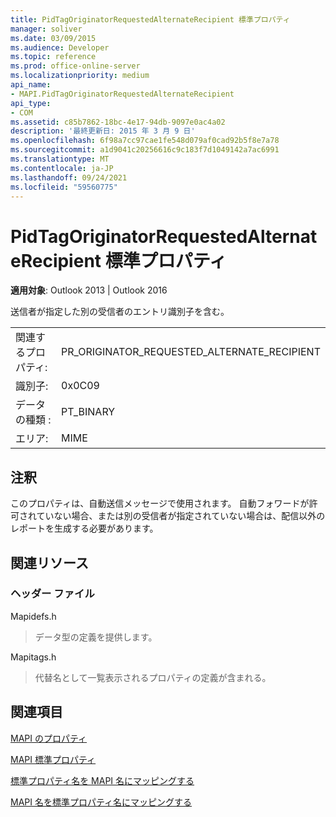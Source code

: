 ```yaml
---
title: PidTagOriginatorRequestedAlternateRecipient 標準プロパティ
manager: soliver
ms.date: 03/09/2015
ms.audience: Developer
ms.topic: reference
ms.prod: office-online-server
ms.localizationpriority: medium
api_name:
- MAPI.PidTagOriginatorRequestedAlternateRecipient
api_type:
- COM
ms.assetid: c85b7862-18bc-4e17-94db-9097e0ac4a02
description: '最終更新日: 2015 年 3 月 9 日'
ms.openlocfilehash: 6f98a7cc97cae1fe548d079af0cad92b5f8e7a78
ms.sourcegitcommit: a1d9041c20256616c9c183f7d1049142a7ac6991
ms.translationtype: MT
ms.contentlocale: ja-JP
ms.lasthandoff: 09/24/2021
ms.locfileid: "59560775"
---
```

# <a name="pidtagoriginatorrequestedalternaterecipient-canonical-property"></a>PidTagOriginatorRequestedAlternateRecipient 標準プロパティ

  
  
**適用対象**: Outlook 2013 | Outlook 2016 
  
送信者が指定した別の受信者のエントリ識別子を含む。
  
|||
|:-----|:-----|
|関連するプロパティ:  <br/> |PR_ORIGINATOR_REQUESTED_ALTERNATE_RECIPIENT  <br/> |
|識別子:  <br/> |0x0C09  <br/> |
|データの種類 :   <br/> |PT_BINARY  <br/> |
|エリア:  <br/> |MIME  <br/> |
   
## <a name="remarks"></a>注釈

このプロパティは、自動送信メッセージで使用されます。 自動フォワードが許可されていない場合、または別の受信者が指定されていない場合は、配信以外のレポートを生成する必要があります。
  
## <a name="related-resources"></a>関連リソース

### <a name="header-files"></a>ヘッダー ファイル

Mapidefs.h
  
> データ型の定義を提供します。
    
Mapitags.h
  
> 代替名として一覧表示されるプロパティの定義が含まれる。
    
## <a name="see-also"></a>関連項目



[MAPI のプロパティ](mapi-properties.md)
  
[MAPI 標準プロパティ](mapi-canonical-properties.md)
  
[標準プロパティ名を MAPI 名にマッピングする](mapping-canonical-property-names-to-mapi-names.md)
  
[MAPI 名を標準プロパティ名にマッピングする](mapping-mapi-names-to-canonical-property-names.md)

